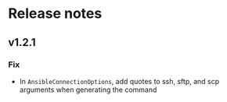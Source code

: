 # Release notes

## v1.2.1

### Fix

- In `AnsibleConnectionOptions`, add quotes to ssh, sftp, and scp arguments when generating the command
